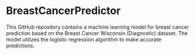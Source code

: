 # BreastCancerPredictor
This GitHub repository contains a machine learning model for breast cancer prediction based on the Breast Cancer Wisconsin (Diagnostic) dataset. The model utilizes the logistic regression algorithm to make accurate predictions.
